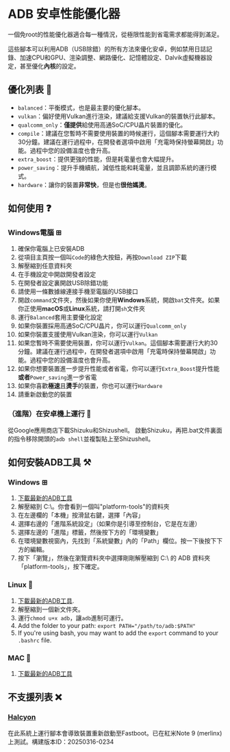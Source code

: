 # ADB 安卓性能優化器
一個免root的性能優化器適合每一種情況，從極限性能到省電需求都能得到滿足。

這些腳本可以利用ADB（USB除錯）的所有方法來優化安卓，例如禁用日誌記錄、加速CPU和GPU、渲染調整、網路優化、記憶體設定、Dalvik虛擬機器設定，甚至優化**內核**的設定。

## 優化列表 📑
- `balanced`：平衡模式，也是最主要的優化腳本。
- `vulkan`：偏好使用Vulkan進行渲染，建議給支援Vulkan的裝置執行此腳本。
- `qualcomm_only`：**僅提供**給使用高通SoC/CPU晶片裝置的優化。
- `compile`：建議在您暫時不需要使用裝置的時候運行，這個腳本需要運行大約30分鐘。建議在運行過程中，在開發者選項中啟用「充電時保持螢幕開啟」功能。過程中您的設備溫度也會升高。
- `extra_boost`：提供更強的性能，但是耗電量也會大幅提升。
- `power_saving`：提升手機續航，減低性能和耗電量，並且調節系統的運行模式。
- `hardware`：讓你的裝置**非常快**，但是也**很他媽燙**。

## 如何使用 ❓

### Windows電腦 ⊞
1. 確保你電腦上已安裝ADB
2. 從項目主頁按一個叫`Code`的綠色大按鈕，再按`Download ZIP`下載
3. 解壓縮到任意資料夾
4. 在手機設定中開啟開發者設定
5. 在開發者設定裏開啟USB除錯功能
6. 請使用一條數據線連接手機至電腦的USB接口
7. 開啟`command`文件夾，然後如果你使用**Windows**系統，開啟`bat`文件夾。如果你正使用**macOS**或**Linux**系統，請打開`sh`文件夾
8. 運行`Balanced`套用主要優化設定
9. 如果你裝置採用高通SoC/CPU晶片，你可以運行`Qualcomm_only`
10. 如果你裝置支援使用Vulkan渲染，你可以運行`Vulkan`
11. 如果您暫時不需要使用裝置，你可以運行`Vulkan`。這個腳本需要運行大約30分鐘。建議在運行過程中，在開發者選項中啟用「充電時保持螢幕開啟」功能。過程中您的設備溫度也會升高。
12. 如果你想要裝置進一步提升性能或者省電，你可以運行`Extra_Boost`提升性能**或者**`Power_saving`進一步省電
13. 如果你喜歡**極速**且**燙手**的裝置，你也可以運行`Hardware`
14. 請重新啟動您的裝置

### （進階）在安卓機上運行 🤖
從Google應用商店下載Shizuku和Shizushell。
啟動Shizuku，再把.bat文件裏面的指令移除開頭的`adb shell`並複製貼上至Shizushell。

## 如何安裝ADB工具 ⚒️

### Windows ⊞
1. [下載最新的ADB工具](https://dl.google.com/android/repository/platform-tools-latest-windows.zip)
2. 解壓縮到 C:\。你會看到一個叫"platform-tools"的資料夾
3. 在左邊欄的「本機」按滑鼠右鍵，選擇「內容」
4. 選擇右邊的「進階系統設定」（如果你是引導至控制台，它是在左邊）
5. 選擇左邊的「進階」標籤，然後按下方的「環境變數」
6. 在環境變數視窗內，先找到「系統變數」內的「Path」欄位。按一下後按下下方的編輯。
7. 按下「瀏覽」，然後在瀏覽資料夾中選擇剛剛解壓縮到 C:\ 的 ADB 資料夾「platform-tools」，按下確定。

### Linux 🐧
1. [下載最新的ADB工具](https://dl.google.com/android/repository/platform-tools-latest-linux.zip).
2. 解壓縮到一個新文件夾。
3. 運行`chmod u+x adb`，讓`adb`進制可運行。
4. Add the folder to your path: `export PATH="/path/to/adb:$PATH"`
5. If you're using bash, you may want to add the `export` command to your `.bashrc` file.

### MAC 🍎
1. [下載最新的ADB工具](https://dl.google.com/android/repository/platform-tools-latest-darwin.zip)

## 不支援列表 ❌
### [Halcyon](https://hlcyn.co/)
在此系統上運行腳本會導致裝置重新啟動至Fastboot。已在紅米Note 9 (merlinx)上測試。構建版本ID：20250316-0234
